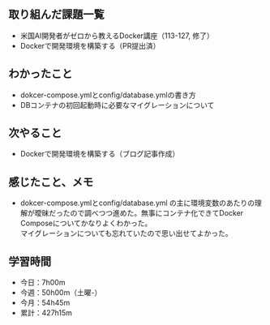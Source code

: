 ## 取り組んだ課題一覧
- 米国AI開発者がゼロから教えるDocker講座（113-127, 修了）
- Dockerで開発環境を構築する（PR提出済）
## わかったこと
- dokcer-compose.ymlとconfig/database.ymlの書き方
- DBコンテナの初回起動時に必要なマイグレーションについて    
## 次やること
- Dockerで開発環境を構築する（ブログ記事作成）
## 感じたこと、メモ
- dokcer-compose.ymlとconfig/database.yml の主に環境変数のあたりの理解が曖昧だったので調べつつ進めた。無事にコンテナ化できてDocker Composeについてかなりよくわかった。<br>マイグレーションについても忘れていたので思い出せてよかった。
## 学習時間
- 今日：7h00m
- 今週：50h00m（土曜-）
- 今月：54h45m
- 累計：427h15m